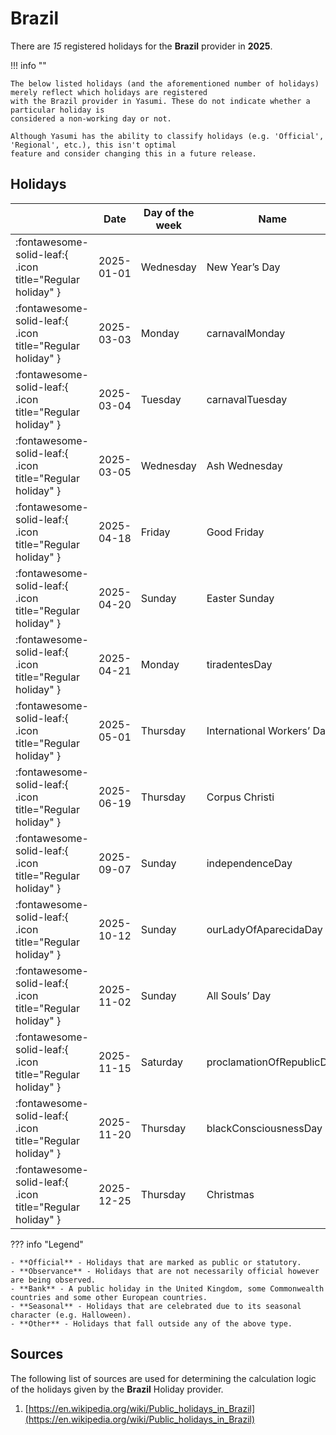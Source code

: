 # Brazil

There are _15_ registered holidays for the **Brazil** provider in **2025**.

!!! info ""

    The below listed holidays (and the aforementioned number of holidays) merely reflect which holidays are registered
    with the Brazil provider in Yasumi. These do not indicate whether a particular holiday is
    considered a non-working day or not.

    Although Yasumi has the ability to classify holidays (e.g. 'Official', 'Regional', etc.), this isn't optimal
    feature and consider changing this in a future release.

## Holidays

|     | Date | Day of the week | Name | Type |
| --- | ---- | --------------- | ---- | ---- |
| :fontawesome-solid-leaf:{ .icon title="Regular holiday" } | 2025-01-01 | Wednesday | New Year’s Day | Official |
| :fontawesome-solid-leaf:{ .icon title="Regular holiday" } | 2025-03-03 | Monday | carnavalMonday | Observance |
| :fontawesome-solid-leaf:{ .icon title="Regular holiday" } | 2025-03-04 | Tuesday | carnavalTuesday | Observance |
| :fontawesome-solid-leaf:{ .icon title="Regular holiday" } | 2025-03-05 | Wednesday | Ash Wednesday | Observance |
| :fontawesome-solid-leaf:{ .icon title="Regular holiday" } | 2025-04-18 | Friday | Good Friday | Observance |
| :fontawesome-solid-leaf:{ .icon title="Regular holiday" } | 2025-04-20 | Sunday | Easter Sunday | Observance |
| :fontawesome-solid-leaf:{ .icon title="Regular holiday" } | 2025-04-21 | Monday | tiradentesDay | Official |
| :fontawesome-solid-leaf:{ .icon title="Regular holiday" } | 2025-05-01 | Thursday | International Workers’ Day | Official |
| :fontawesome-solid-leaf:{ .icon title="Regular holiday" } | 2025-06-19 | Thursday | Corpus Christi | Observance |
| :fontawesome-solid-leaf:{ .icon title="Regular holiday" } | 2025-09-07 | Sunday | independenceDay | Official |
| :fontawesome-solid-leaf:{ .icon title="Regular holiday" } | 2025-10-12 | Sunday | ourLadyOfAparecidaDay | Official |
| :fontawesome-solid-leaf:{ .icon title="Regular holiday" } | 2025-11-02 | Sunday | All Souls’ Day | Official |
| :fontawesome-solid-leaf:{ .icon title="Regular holiday" } | 2025-11-15 | Saturday | proclamationOfRepublicDay | Official |
| :fontawesome-solid-leaf:{ .icon title="Regular holiday" } | 2025-11-20 | Thursday | blackConsciousnessDay | Official |
| :fontawesome-solid-leaf:{ .icon title="Regular holiday" } | 2025-12-25 | Thursday | Christmas | Official |

??? info "Legend"

    - **Official** - Holidays that are marked as public or statutory.
    - **Observance** - Holidays that are not necessarily official however are being observed.
    - **Bank** - A public holiday in the United Kingdom, some Commonwealth countries and some other European countries.
    - **Seasonal** - Holidays that are celebrated due to its seasonal character (e.g. Halloween).
    - **Other** - Holidays that fall outside any of the above type.

## Sources

The following list of sources are used for determining the calculation logic of
the holidays given by the **Brazil** Holiday provider.


1. [https://en.wikipedia.org/wiki/Public_holidays_in_Brazil](https://en.wikipedia.org/wiki/Public_holidays_in_Brazil)
   